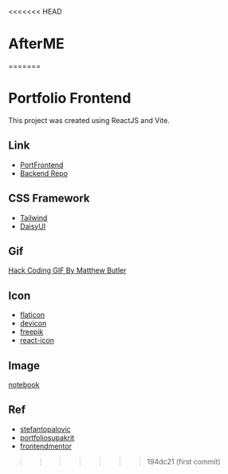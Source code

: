 <<<<<<< HEAD
# AfterME
=======
# Portfolio Frontend
This project was created using ReactJS and Vite.

## Link
- [PortFrontend](https://portfolio-siraphob.vercel.app)
- [Backend Repo](https://github.com/Siraphob1/PortfolioBackend)

## CSS Framework
- [Tailwind](https://tailwindcss.com/)
- [DaisyUI](https://daisyui.com/)

## Gif
[Hack Coding GIF By Matthew Butler](https://giphy.com/gifs/screen-monitor-closeup-26tn33aiTi1jkl6H6)

## Icon
- [flaticon](https://www.flaticon.com/)  
- [devicon](https://devicon.dev/)  
- [freepik](https://www.freepik.com/search?format=search&last_filter=query&last_value=Programming+Language+&query=Programming+Language+&type=icon)  
- [react-icon](https://react-icons.github.io/react-icons)

## Image
[notebook](https://cdn.pixabay.com/photo/2015/09/05/22/33/office-925806_1280.jpg)

## Ref
- [stefantopalovic](https://www.stefantopalovic.com/#home)
- [portfoliosupakrit](https://portfoliosupakrit.surge.sh/)
- [frontendmentor](https://www.frontendmentor.io/challenges)






>>>>>>> 194dc21 (first commit)
